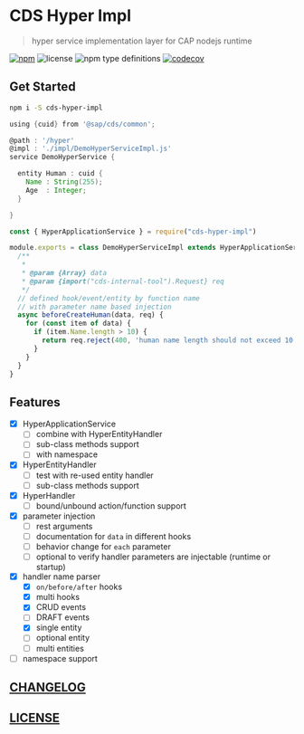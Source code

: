 # CDS Hyper Impl

> hyper service implementation layer for CAP nodejs runtime

[![npm](https://img.shields.io/npm/v/cds-hyper-impl)](https://www.npmjs.com/package/cds-hyper-impl)
![license](https://img.shields.io/npm/l/cds-hyper-impl)
![npm type definitions](https://img.shields.io/npm/types/cds-hyper-impl)
[![codecov](https://codecov.io/gh/Soontao/cds-hyper-impl/branch/main/graph/badge.svg?token=upomv9gmft)](https://codecov.io/gh/Soontao/cds-hyper-impl)

## Get Started

```bash
npm i -S cds-hyper-impl
```

```groovy
using {cuid} from '@sap/cds/common';

@path : '/hyper'
@impl : './impl/DemoHyperServiceImpl.js'
service DemoHyperService {

  entity Human : cuid {
    Name : String(255);
    Age  : Integer;
  }

}
```

```js
const { HyperApplicationService } = require("cds-hyper-impl")

module.exports = class DemoHyperServiceImpl extends HyperApplicationService {
  /**
   * 
   * @param {Array} data 
   * @param {import("cds-internal-tool").Request} req
   */
  // defined hook/event/entity by function name
  // with parameter name based injection
  async beforeCreateHuman(data, req) {
    for (const item of data) {
      if (item.Name.length > 10) {
        return req.reject(400, 'human name length should not exceed 10 chars')
      }
    }
  }
}
```

## Features

- [x] HyperApplicationService
  - [ ] combine with HyperEntityHandler
  - [ ] sub-class methods support
  - [ ] with namespace
- [x] HyperEntityHandler
  - [ ] test with re-used entity handler
  - [ ] sub-class methods support
- [x] HyperHandler
  - [ ] bound/unbound action/function support
- [x] parameter injection
  - [ ] rest arguments
  - [ ] documentation for `data` in different hooks
  - [ ] behavior change for `each` parameter
  - [ ] optional to verify handler parameters are injectable (runtime or startup)
- [x] handler name parser
  - [x] `on/before/after` hooks
  - [x] multi hooks
  - [x] CRUD events
  - [ ] DRAFT events
  - [x] single entity
  - [ ] optional entity
  - [ ] multi entities
- [ ] namespace support

## [CHANGELOG](./CHANGELOG.md)

## [LICENSE](./LICENSE)
